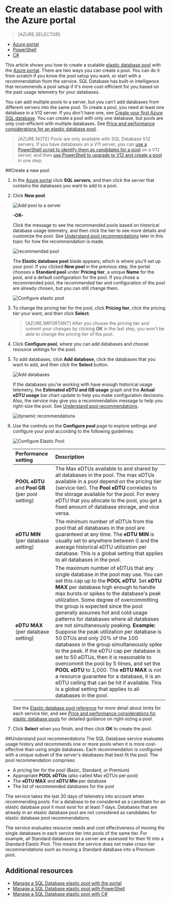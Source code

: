 <properties
	pageTitle="Create scalable elastic database pools | Microsoft Azure"
	description="How to add a scalable elastic database pool to your SQL database configuration for easier administration and resource sharing across many databases."
	keywords="scalable database,database configuration"
	services="sql-database"
	documentationCenter=""
	authors="sidneyh"
	manager="jhubbard"
	editor=""/>

<tags
	ms.service="sql-database"
	ms.devlang="NA"
	ms.date="03/24/2016"
	ms.author="sidneyh"
	ms.workload="data-management"
	ms.topic="get-started-article"
	ms.tgt_pltfrm="NA"/>


# Create an elastic database pool with the Azure portal

> [AZURE.SELECTOR]
- [Azure portal](sql-database-elastic-pool-create-portal.md)
- [PowerShell](sql-database-elastic-pool-create-powershell.md)
- [C#](sql-database-elastic-pool-create-csharp.md)

This article shows you how to create a scalable [elastic database pool](sql-database-elastic-pool.md) with the [Azure portal](https://portal.azure.com/). There are two ways you can create a pool. You can do it from scratch if you know the pool setup you want, or start with a recommendation from the service. SQL Database has built-in intelligence that recommends a pool setup if it's more cost-efficient for you based on the past usage telemetry for your databases.

You can add multiple pools to a server, but you can't add databases from different servers into the same pool. To create a pool, you need at least one database in a V12 server. If you don't have one, see [Create your first Azure SQL database](sql-database-get-started.md). You can create a pool with only one database, but pools are only cost-efficient with multiple databases. See [Price and performance considerations for an elastic database pool](sql-database-elastic-pool-guidance.md).

> [AZURE.NOTE] Pools are only available with SQL Database V12 servers. If you have databases on a V11 server, you can [use a PowerShell script to identify them as candidates for a pool](sql-database-elastic-pool-database-assessment-powershell.md) on a V12 server, and then [use PowerShell to upgrade to V12 and create a pool](sql-database-upgrade-server-powershell.md) in one step.

##Create a new pool
1. In the [Azure portal](http://portal.azure.com/) click **SQL servers**, and then click the server that contains the databases you want to add to a pool.
2. Click **New pool**.

    ![Add pool to a server](./media/sql-database-elastic-pool-create-portal/new-pool.png)

    **-OR-**

    Click the message to see the recommended pools based on historical database usage telemetry, and then click the tier to see more details and customize the pool. See [Understand pool recommendations](#understand-pool-recommendations) later in this topic for how the recommendation is made.

    ![recommended pool](./media/sql-database-elastic-pool-create-portal/recommended-pool.png)

    The **Elastic database pool** blade appears, which is where you'll set up your pool. If you clicked **New pool** in the previous step, the portal chooses a **Standard pool** under **Pricing tier**, a unique **Name** for the pool, and a default configuration for the pool. If you chose a recommended pool, the recommended tier and configuration of the pool are already chosen, but you can still change them.

    ![Configure elastic pool](./media/sql-database-elastic-pool-create-portal/configure-elastic-pool.png)

3. To change the pricing tier for the pool, click **Pricing tier**, click the pricing tier your want, and then click **Select**.

    > [AZURE.IMPORTANT] After you choose the pricing tier and commit your changes by clicking **OK** in the last step, you won't be able to change the pricing tier of the pool.

4. Click **Configure pool**, where you can add databases and choose resource settings for the pool.
5. To add databases, click **Add database**, click the databases that you want to add, and then click the **Select** button.

    ![Add databases](./media/sql-database-elastic-pool-create-portal/add-databases.png)

    If the databases you're working with have enough historical usage telemetry, the **Estimated eDTU and GB usage** graph and the **Actual eDTU usage** bar chart update to help you make configuration decisions. Also, the service may give you a recommendation message to help you right-size the pool. See [Understand pool recommendations](#understand-pool-recommendations).

    ![dynamic recommendations](./media/sql-database-elastic-pool-create-portal/dynamic-recommendation.png)

6. Use the controls on the **Configure pool** page to explore settings and configure your pool according to the following guidelines:

    ![Configure Elastic Pool](./media/sql-database-elastic-pool-create-portal/configure-performance.png)

    | Performance setting | Description |
    | :--- | :--- |
    | **POOL eDTU** and **Pool GB** (per pool setting)| The Max eDTUs available to and shared by all databases in the pool. The max eDTUs available in a pool depend on the pricing tier (service tier). The **Pool eDTU** correlates to the storage available for the pool. For every eDTU that you allocate to the pool, you get a fixed amount of database storage, and vice versa. |
    | **eDTU MIN** (per database setting)| The minimum number of eDTUs from the pool that all databases in the pool are guaranteed at any time. The **eDTU MIN** is usually set to anywhere between 0 and the average historical eDTU utilization per database. This is a global setting that applies to all databases in the pool. |
    | **eDTU MAX** (per database setting) | The maximum number of eDTUs that any single database in the pool may use. You can set this cap up to the **POOL eDTU**. Set **eDTU MAX** per database high enough to handle max bursts or spikes to the database's peak utilization. Some degree of overcommitting the group is expected since the pool generally assumes hot and cold usage patterns for databases where all databases are not simultaneously peaking. **Example:** Suppose the peak utilization per database is 50 DTUs and only 20% of the 100 databases in the group simultaneously spike to the peak. If the eDTU cap per database is set to 50 eDTUs, then it is reasonable to overcommit the pool by 5 times, and set the **POOL eDTU** to 1,000. The **eDTU MAX** is not a resource guarantee for a database, it is an eDTU ceiling that can be hit if available. This is a global setting that applies to all databases in the pool. |

    See the [Elastic database pool reference](sql-database-elastic-pool.md#edtu-and-storage-limits-for-elastic-pools-and-elastic-databases) for more detail about limits for each service tier, and see [Price and performance considerations for elastic database pools](sql-database-elastic-pool-guidance.md) for detailed guidance on right-sizing a pool.

7. Click **Select** when you finish, and then click **OK** to create the pool.

##Understand pool recommendations
The SQL Database service evaluates usage history and recommends one or more pools when it is more cost-effective than using single databases. Each recommendation is configured with a unique subset of the server's databases that best fit the pool. The pool recommendation comprises:

- A pricing tier for the pool (Basic, Standard, or Premium)
- Appropriate **POOL eDTUs** (also called Max eDTUs per pool)
- The **eDTU MAX** and **eDTU Min** per database
- The list of recommended databases for the pool

The service takes the last 30 days of telemetry into account when recommending pools. For a database to be considered as a candidate for an elastic database pool it must exist for at least 7 days. Databases that are already in an elastic database pool are not considered as candidates for elastic database pool recommendations.

The service evaluates resource needs and cost effectiveness of moving the single databases in each service tier into pools of the same tier. For example, all Standard databases on a server are assessed for their fit into a Standard Elastic Pool. This means the service does not make cross-tier recommendations such as moving a Standard database into a Premium pool.

## Additional resources

- [Manage a SQL Database elastic pool with the portal](sql-database-elastic-pool-manage-portal.md)
- [Manage a SQL Database elastic pool with PowerShell](sql-database-elastic-pool-manage-powershell.md)
- [Manage a SQL Database elastic pool with C#](sql-database-elastic-pool-manage-csharp.md)
